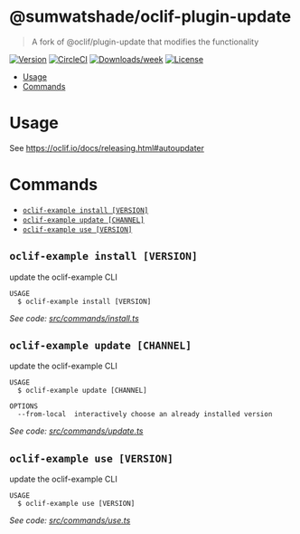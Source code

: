 @sumwatshade/oclif-plugin-update
====================

> A fork of @oclif/plugin-update that modifies the functionality

[![Version](https://img.shields.io/npm/v/@oclif/plugin-update.svg)](https://npmjs.org/package/@sumwatshade/oclif-plugin-update)
[![CircleCI](https://circleci.com/gh/oclif/plugin-update/tree/master.svg?style=shield)](https://circleci.com/gh/sumwatshade/plugin-update/tree/master)
[![Downloads/week](https://img.shields.io/npm/dw/@oclif/plugin-update.svg)](https://npmjs.org/package/@sumwatshade/oclif-plugin-update)
[![License](https://img.shields.io/npm/l/@oclif/plugin-update.svg)](https://github.com/sumwatshade/plugin-update/blob/master/package.json)

<!-- toc -->
* [Usage](#usage)
* [Commands](#commands)
<!-- tocstop -->
# Usage
See https://oclif.io/docs/releasing.html#autoupdater

# Commands
<!-- commands -->
* [`oclif-example install [VERSION]`](#oclif-example-install-version)
* [`oclif-example update [CHANNEL]`](#oclif-example-update-channel)
* [`oclif-example use [VERSION]`](#oclif-example-use-version)

## `oclif-example install [VERSION]`

update the oclif-example CLI

```
USAGE
  $ oclif-example install [VERSION]
```

_See code: [src/commands/install.ts](https://github.com/sumwatshade/plugin-update/blob/v1.6.1/src/commands/install.ts)_

## `oclif-example update [CHANNEL]`

update the oclif-example CLI

```
USAGE
  $ oclif-example update [CHANNEL]

OPTIONS
  --from-local  interactively choose an already installed version
```

_See code: [src/commands/update.ts](https://github.com/sumwatshade/plugin-update/blob/v1.6.1/src/commands/update.ts)_

## `oclif-example use [VERSION]`

update the oclif-example CLI

```
USAGE
  $ oclif-example use [VERSION]
```

_See code: [src/commands/use.ts](https://github.com/sumwatshade/plugin-update/blob/v1.6.1/src/commands/use.ts)_
<!-- commandsstop -->
